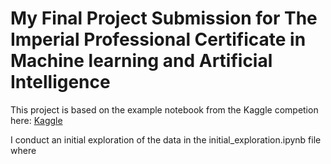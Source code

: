 # My Final Project Submission for The Imperial Professional Certificate in Machine learning and Artificial Intelligence
This project is based on the example notebook from the Kaggle competion here: [Kaggle](https://www.kaggle.com/competitions/house-prices-advanced-regression-techniques/overview")

I conduct an initial exploration of the data in the initial_exploration.ipynb file where